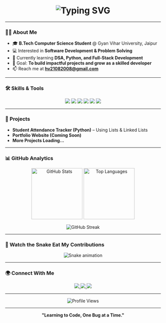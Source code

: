 <!-- Header Typing Animation -->
<h1 align="center">
  <img src="https://readme-typing-svg.herokuapp.com?font=Fira+Code&weight=700&size=30&pause=1000&color=00FF9C&center=true&vCenter=true&width=500&lines=Hey+%F0%9F%91%8B%2C+I'm+Harsh+Vardhan;Aspiring+Software+Engineer;B.TechCSE%7CGyan+Vihar+University;Exploring+DSA+%26+Development" alt="Typing SVG" />
</h1>

---

### 👨‍💻 About Me
- 🎓 **B.Tech Computer Science Student** @ Gyan Vihar University, Jaipur  
- 💻 Interested in **Software Development & Problem Solving**  
- 🚀 Currently learning **DSA, Python, and Full-Stack Development**  
- 🎯 Goal: **To build impactful projects and grow as a skilled developer**  
- 📫 Reach me at **hv21082008@gmail.com**

---

### 🛠 Skills & Tools
<p align="center">
  <img src="https://img.shields.io/badge/Python-14354C?style=for-the-badge&logo=python&logoColor=white"/>
  <img src="https://img.shields.io/badge/C-00599C?style=for-the-badge&logo=c&logoColor=white"/>
  <img src="https://img.shields.io/badge/HTML5-E34F26?style=for-the-badge&logo=html5&logoColor=white"/>
  <img src="https://img.shields.io/badge/CSS3-1572B6?style=for-the-badge&logo=css3&logoColor=white"/>
  <img src="https://img.shields.io/badge/DSA-FF6F00?style=for-the-badge&logo=matrix&logoColor=white"/>
  <img src="https://img.shields.io/badge/GitHub-181717?style=for-the-badge&logo=github&logoColor=white"/>
</p>

---

### 🚀 Projects
- **Student Attendance Tracker (Python)** – Using Lists & Linked Lists  
- **Portfolio Website (Coming Soon)**  
- **More Projects Loading...**

---

### 📊 GitHub Analytics
<p align="center">
  <img src="https://github-readme-stats.vercel.app/api?username=harsh-vardhan-tech&show_icons=true&theme=radical" alt="GitHub Stats" height="165"/>
  <img src="https://github-readme-stats.vercel.app/api/top-langs/?username=harsh-vardhan-tech&layout=compact&theme=radical" alt="Top Languages" height="165"/>
</p>

<p align="center">
  <img src="https://github-readme-streak-stats.herokuapp.com/?user=harsh-vardhan-tech&theme=radical" alt="GitHub Streak" />
</p>

---

### 🐍 Watch the Snake Eat My Contributions
<p align="center">
  <img src="https://github.com/harsh-vardhan-tech/harsh-vardhan-tech/blob/output/github-contribution-grid-snake.svg" alt="Snake animation" />
</p>

---

### 🌍 Connect With Me
<p align="center">
  <a href="https://linkedin.com/in/harsh-vardhan-tech" target="_blank">
    <img src="https://img.shields.io/badge/LinkedIn-0077B5?style=for-the-badge&logo=linkedin&logoColor=white"/>
  </a>
  <a href="https://github.com/harsh-vardhan-tech" target="_blank">
    <img src="https://img.shields.io/badge/GitHub-100000?style=for-the-badge&logo=github&logoColor=white"/>
  </a>
  <a href="mailto:hv21082008@gmail.com">
    <img src="https://img.shields.io/badge/Email-D14836?style=for-the-badge&logo=gmail&logoColor=white"/>
  </a>
</p>

---

<p align="center">
  <img src="https://komarev.com/ghpvc/?username=harsh-vardhan-tech&style=for-the-badge&color=blue" alt="Profile Views"/>
</p>

---

<p align="center"><b>"Learning to Code, One Bug at a Time."</b></p>
